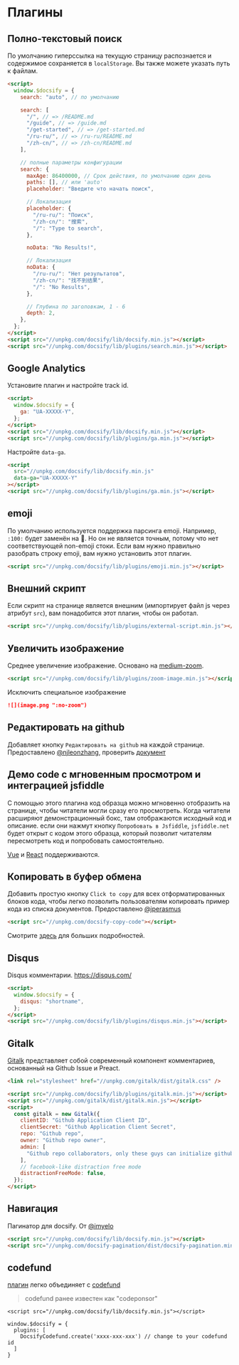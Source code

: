 # Плагины

## Полно-текстовый поиск

По умолчанию гиперссылка на текущую страницу распознается и содержимое сохраняется в `localStorage`. Вы также можете указать путь к файлам.

```html
<script>
  window.$docsify = {
    search: "auto", // по умолчанию

    search: [
      "/", // => /README.md
      "/guide", // => /guide.md
      "/get-started", // => /get-started.md
      "/ru-ru/", // => /ru-ru/README.md
      "/zh-cn/", // => /zh-cn/README.md
    ],

    // полные параметры конфигурации
    search: {
      maxAge: 86400000, // Срок действия, по умолчанию один день
      paths: [], // или 'auto'
      placeholder: "Введите что начать поиск",

      // Локализация
      placeholder: {
        "/ru-ru/": "Поиск",
        "/zh-cn/": "搜索",
        "/": "Type to search",
      },

      noData: "No Results!",

      // Локализация
      noData: {
        "/ru-ru/": "Нет результатов",
        "/zh-cn/": "找不到结果",
        "/": "No Results",
      },

      // Глубина по заголовкам, 1 - 6
      depth: 2,
    },
  };
</script>
<script src="//unpkg.com/docsify/lib/docsify.min.js"></script>
<script src="//unpkg.com/docsify/lib/plugins/search.min.js"></script>
```

## Google Analytics

Установите плагин и настройте track id.

```html
<script>
  window.$docsify = {
    ga: "UA-XXXXX-Y",
  };
</script>
<script src="//unpkg.com/docsify/lib/docsify.min.js"></script>
<script src="//unpkg.com/docsify/lib/plugins/ga.min.js"></script>
```

Настройте `data-ga`.

```html
<script
  src="//unpkg.com/docsify/lib/docsify.min.js"
  data-ga="UA-XXXXX-Y"
></script>
<script src="//unpkg.com/docsify/lib/plugins/ga.min.js"></script>
```

## emoji

По умолчанию используется поддержка парсинга emoji. Например, `:100:` будет заменён на :100:. Но он не является точным, потому что нет соответствующей non-emoji стоки. Если вам нужно правильно разобрать строку emoji, вам нужно установить этот плагин.

```html
<script src="//unpkg.com/docsify/lib/plugins/emoji.min.js"></script>
```

## Внешний скрипт

Если скрипт на странице является внешним (импортирует файл js через атрибут `src`), вам понадобится этот плагин, чтобы он работал.

```html
<script src="//unpkg.com/docsify/lib/plugins/external-script.min.js"></script>
```

## Увеличить изображение

Среднее увеличение изображение. Основано на [medium-zoom](https://github.com/francoischalifour/medium-zoom).

```html
<script src="//unpkg.com/docsify/lib/plugins/zoom-image.min.js"></script>
```

Исключить специальное изображение

```markdown
![](image.png ":no-zoom")
```

## Редактировать на github

Добавляет кнопку `Редактировать на github` на каждой странице. Предоставлено [@njleonzhang](https://github.com/njleonzhang), проверить [документ](https://github.com/njleonzhang/docsify-edit-on-github)

## Демо code с мгновенным просмотром и интеграцией jsfiddle

С помощью этого плагина код образца можно мгновенно отобразить на странице, чтобы читатели могли сразу его просмотреть.
Когда читатели расширяют демонстрационный бокс, там отображаются исходный код и описание. если они нажмут кнопку `Попробовать в Jsfiddle`,
`jsfiddle.net` будет открыт с кодом этого образца, который позволит читателям пересмотреть код и попробовать самостоятельно.

[Vue](https://njleonzhang.github.io/docsify-demo-box-vue/) и [React](https://njleonzhang.github.io/docsify-demo-box-react/) поддерживаются.

## Копировать в буфер обмена

Добавить простую кнопку `Click to copy` для всех отформатированных блоков кода, чтобы легко позволить пользователям копировать пример кода из списка документов. Предоставлено [@jperasmus](https://github.com/jperasmus)

```html
<script src="//unpkg.com/docsify-copy-code"></script>
```

Смотрите [здесь](https://github.com/jperasmus/docsify-copy-code/blob/master/README.md) для больших подробностей.

## Disqus

Disqus комментарии. https://disqus.com/

```html
<script>
  window.$docsify = {
    disqus: "shortname",
  };
</script>
<script src="//unpkg.com/docsify/lib/plugins/disqus.min.js"></script>
```

## Gitalk

[Gitalk](https://github.com/gitalk/gitalk) представляет собой современный компонент комментариев, основанный на Github Issue и Preact.

```html
<link rel="stylesheet" href="//unpkg.com/gitalk/dist/gitalk.css" />

<script src="//unpkg.com/docsify/lib/plugins/gitalk.min.js"></script>
<script src="//unpkg.com/gitalk/dist/gitalk.min.js"></script>
<script>
  const gitalk = new Gitalk({
    clientID: "Github Application Client ID",
    clientSecret: "Github Application Client Secret",
    repo: "Github repo",
    owner: "Github repo owner",
    admin: [
      "Github repo collaborators, only these guys can initialize github issues",
    ],
    // facebook-like distraction free mode
    distractionFreeMode: false,
  });
</script>
```

## Навигация

Пагинатор для docsify. От [@imyelo](https://github.com/imyelo)

```html
<script src="//unpkg.com/docsify/lib/docsify.min.js"></script>
<script src="//unpkg.com/docsify-pagination/dist/docsify-pagination.min.js"></script>
```

## codefund

[плагин](https://github.com/njleonzhang/docsify-plugin-codefund) легко объединяет с [codefund](https://codesponsor.io/)

> codefund ранее известен как "codeponsor"

```
<script src="//unpkg.com/docsify/lib/docsify.min.js"></script>

window.$docsify = {
  plugins: [
    DocsifyCodefund.create('xxxx-xxx-xxx') // change to your codefund id
  ]
}
```
